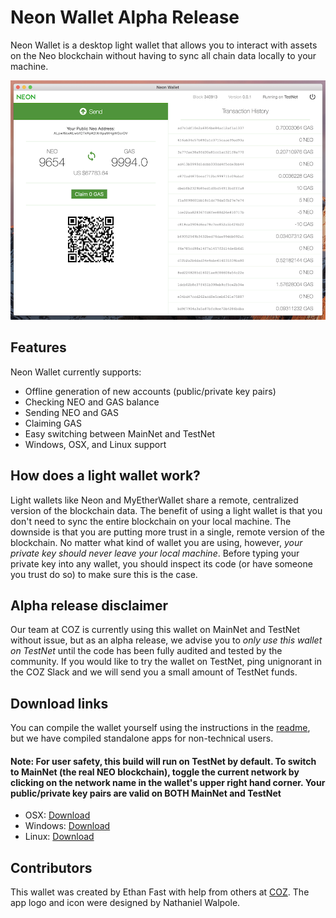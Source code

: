 # Neon Wallet Alpha Release

Neon Wallet is a desktop light wallet that allows you to interact with assets on the Neo blockchain without having to sync all chain data locally to your machine.

![wallet](/wallet.png)

## Features

Neon Wallet currently supports:

  + Offline generation of new accounts (public/private key pairs)
  + Checking NEO and GAS balance
  + Sending NEO and GAS
  + Claiming GAS
  + Easy switching between MainNet and TestNet
  + Windows, OSX, and Linux support

## How does a light wallet work?

Light wallets like Neon and MyEtherWallet share a remote, centralized version of the blockchain data. The benefit of using a light wallet is that you don't need to sync the entire blockchain on your local machine. The downside is that you are putting more trust in a single, remote version of the blockchain. No matter what kind of wallet you are using, however, *your private key should never leave your local machine*. Before typing your private key into any wallet, you should inspect its code (or have someone you trust do so) to make sure this is the case.

## Alpha release disclaimer

Our team at COZ is currently using this wallet on MainNet and TestNet without issue, but as an alpha release, we advise you to *only use this wallet on TestNet* until the code has been fully audited and tested by the community. If you would like to try the wallet on TestNet, ping unignorant in the COZ Slack and we will send you a small amount of TestNet funds.  

## Download links

You can compile the wallet yourself using the instructions in the [readme](../README.md), but we have compiled standalone apps for non-technical users.

#### Note: For user safety, this build will run on TestNet by default. To switch to MainNet (the real NEO blockchain), toggle the current network by clicking on the network name in the wallet's upper right hand corner. Your public/private key pairs are valid on BOTH MainNet and TestNet

  + OSX: [Download](http://bit.ly/neon-osx)
  + Windows: [Download](http://bit.ly/neon-windows)
  + Linux: [Download](http://bit.ly/neon-linux)

## Contributors

This wallet was created by Ethan Fast with help from others at [COZ](https://github.com/CityOfZion). The app logo and icon were designed by Nathaniel Walpole.
